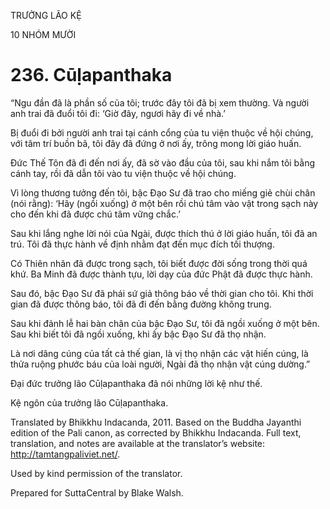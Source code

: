 TRƯỞNG LÃO KỆ

10 NHÓM MƯỜI

# 236\. Cūḷapanthaka

“Ngu đần đã là phần số của tôi; trước đây tôi đã bị xem thường. Và người anh trai đã đuổi tôi đi: ‘Giờ đây, ngươi hãy đi về nhà.’

Bị đuổi đi bởi người anh trai tại cánh cổng của tu viện thuộc về hội chúng, với tâm trí buồn bã, tôi đây đã đứng ở nơi ấy, trông mong lời giáo huấn.

Đức Thế Tôn đã đi đến nơi ấy, đã sờ vào đầu của tôi, sau khi nắm tôi bằng cánh tay, rồi đã dẫn tôi vào tu viện thuộc về hội chúng.

Vì lòng thương tưởng đến tôi, bậc Đạo Sư đã trao cho miếng giẻ chùi chân (nói rằng): ‘Hãy (ngồi xuống) ở một bên rồi chú tâm vào vật trong sạch này cho đến khi đã được chú tâm vững chắc.’

Sau khi lắng nghe lời nói của Ngài, được thích thú ở lời giáo huấn, tôi đã an trú. Tôi đã thực hành về định nhằm đạt đến mục đích tối thượng.

Có Thiên nhãn đã được trong sạch, tôi biết được đời sống trong thời quá khứ. Ba Minh đã được thành tựu, lời dạy của đức Phật đã được thực hành.

Sau đó, bậc Đạo Sư đã phái sứ giả thông báo về thời gian cho tôi. Khi thời gian đã được thông báo, tôi đã đi đến bằng đường không trung.

Sau khi đảnh lễ hai bàn chân của bậc Đạo Sư, tôi đã ngồi xuống ở một bên. Sau khi biết tôi đã ngồi xuống, khi ấy bậc Đạo Sư đã thọ nhận.

Là nơi dâng cúng của tất cả thế gian, là vị thọ nhận các vật hiến cúng, là thửa ruộng phước báu của loài người, Ngài đã thọ nhận vật cúng dường.”

Đại đức trưởng lão Cūḷapanthaka đã nói những lời kệ như thế.

Kệ ngôn của trưởng lão Cūḷapanthaka.

Translated by Bhikkhu Indacanda, 2011. Based on the Buddha Jayanthi edition of the Pali canon, as corrected by Bhikkhu Indacanda. Full text, translation, and notes are available at the translator’s website: http://tamtangpaliviet.net/.

Used by kind permission of the translator.

Prepared for SuttaCentral by Blake Walsh.
